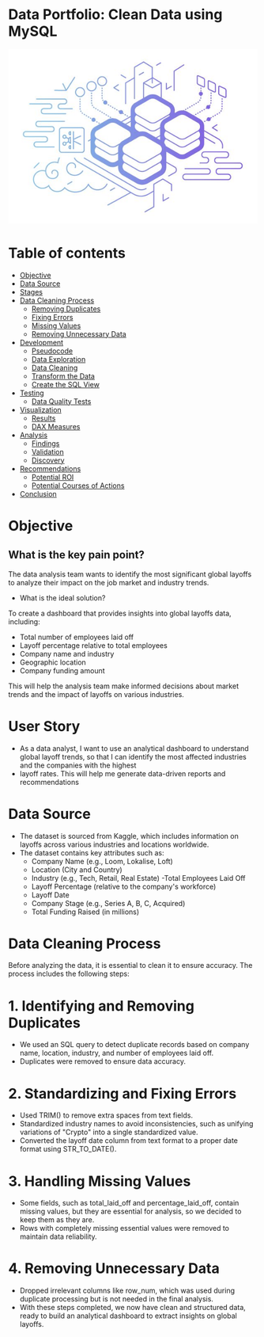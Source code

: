 # Data Portfolio: Clean Data using MySQL 
![excel-to-powerbi-animated-diagram](assets/images/sqlaimge.png)

# Table of contents 

- [Objective](#objective)
- [Data Source](#data-source)
- [Stages](#stages)
- [Data Cleaning Process](#Data-Cleaning-Process)
  - [Removing Duplicates](#Removing-Duplicates)
  - [Fixing Errors](#Fixing-Errors)
  - [Missing Values](#Missing-Values)
  - [Removing Unnecessary Data](#Removing-Unnecessary-Data)
- [Development](#development)
  - [Pseudocode](#pseudocode)
  - [Data Exploration](#data-exploration)
  - [Data Cleaning](#data-cleaning)
  - [Transform the Data](#transform-the-data)
  - [Create the SQL View](#create-the-sql-view)
- [Testing](#testing)
  - [Data Quality Tests](#data-quality-tests)
- [Visualization](#visualization)
  - [Results](#results)
  - [DAX Measures](#dax-measures)
- [Analysis](#analysis)
  - [Findings](#findings)
  - [Validation](#validation)
  - [Discovery](#discovery)
- [Recommendations](#recommendations)
  - [Potential ROI](#potential-roi)
  - [Potential Courses of Actions](#potential-courses-of-actions)
- [Conclusion](#conclusion)




# Objective 

## What is the key pain point?

 The data analysis team wants to identify the most significant global layoffs to analyze their impact on the job market and industry trends.

- What is the ideal solution?

To create a dashboard that provides insights into global layoffs data, including:

- Total number of employees laid off
-  Layoff percentage relative to total employees
-  Company name and industry
-  Geographic location
-  Company funding amount

 This will help the analysis team make informed decisions about market trends and the impact of layoffs on various industries.

# User Story
- As a data analyst, I want to use an analytical dashboard to understand global layoff trends, so that I can identify the most affected industries and the companies with the highest
- layoff rates. This will help me generate data-driven reports and recommendations

# Data Source
- The dataset is sourced from Kaggle, which includes information on layoffs across various industries and locations worldwide.
- The dataset contains key attributes such as:
  - Company Name (e.g., Loom, Lokalise, Loft)
  - Location (City and Country)
  - Industry (e.g., Tech, Retail, Real Estate)
  -Total Employees Laid Off
  - Layoff Percentage (relative to the company's workforce)
  - Layoff Date
  - Company Stage (e.g., Series A, B, C, Acquired)
  - Total Funding Raised (in millions)

# Data Cleaning Process

Before analyzing the data, it is essential to clean it to ensure accuracy. The process includes the following steps:
# 1. Identifying and Removing Duplicates
- We used an SQL query to detect duplicate records based on company name, location, industry, and number of employees laid off.
- Duplicates were removed to ensure data accuracy.
# 2. Standardizing and Fixing Errors
- Used TRIM() to remove extra spaces from text fields.
- Standardized industry names to avoid inconsistencies, such as unifying variations of "Crypto" into a single standardized value.
- Converted the layoff date column from text format to a proper date format using STR_TO_DATE().
# 3. Handling Missing Values
- Some fields, such as total_laid_off and percentage_laid_off, contain missing values, but they are essential for analysis, so we decided to keep them as they are.
- Rows with completely missing essential values were removed to maintain data reliability.
# 4. Removing Unnecessary Data
- Dropped irrelevant columns like row_num, which was used during duplicate processing but is not needed in the final analysis.
- With these steps completed, we now have clean and structured data, ready to build an analytical dashboard to extract insights on global layoffs.


